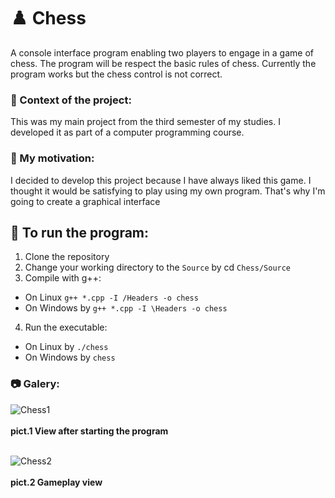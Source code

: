 # ♟️ Chess
A console interface program enabling two players to engage in a game of chess.
The program will be respect the basic rules of chess.
Currently the program works but the chess control is not correct.

### 💬 Context of the project:
This was my main project from the third semester of my studies.
I developed it as part of a computer programming course.

### 🚀 My motivation:
I decided to develop this project because I have always liked this game.
I thought it would be satisfying to play using my own program. 
That's why I'm going to create a graphical interface

## 📌 To run the program:
1. Clone the repository
2. Change your working directory to the `Source` by cd `Chess/Source`
3. Compile with g++:
- On Linux `g++ *.cpp -I /Headers -o chess`
- On Windows by `g++ *.cpp -I \Headers -o chess`
4. Run the executable:
- On Linux by `./chess`
- On Windows by `chess`

### 📷 Galery:

![Chess1](https://github.com/karlikp/Chess/assets/115083597/6c8b949a-c09e-4909-845d-ba1ad4d9c0d3)
<br><br>**pict.1 View after starting the program**<br><br>

![Chess2](https://github.com/karlikp/Chess/assets/115083597/f9326aa0-b13c-43f9-ae7a-ad1812ab7690)
<br><br>**pict.2 Gameplay view**<br><br>
 





